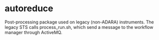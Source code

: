 autoreduce
==========
Post-processing package used on legacy (non-ADARA) instruments.
The legacy STS calls process_run.sh, which send a message to the 
workflow manager through ActiveMQ.
 